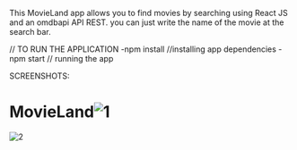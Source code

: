 
This MovieLand app allows you to find movies by searching using React JS and an omdbapi API REST.
you can just write the name of the movie at the search bar.

// TO RUN THE APPLICATION
-npm install //installing app dependencies
-npm start   // running the app





SCREENSHOTS:


# MovieLand![1](https://user-images.githubusercontent.com/46131932/211178230-cb4638ba-659b-4bfe-9a47-7aacf8ad24c7.JPG)
![2](https://user-images.githubusercontent.com/46131932/211178273-9ff4c524-0d2f-4f76-8eee-22d4ef6c0454.JPG)
